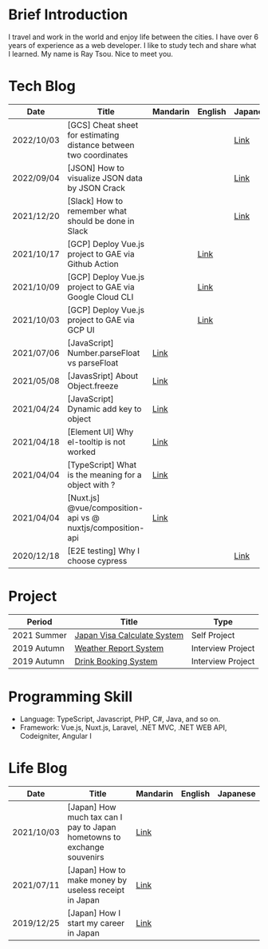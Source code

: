# Brief Introduction

I travel and work in the world and enjoy life between the cities. I have over 6 years of experience as a web developer. I like to study tech and share what I learned. My name is Ray Tsou. Nice to meet you.

# Tech Blog

| Date | Title | Mandarin | English | Japanese |
| ------------- | ------------- | ------------- | ------------- | ------------- |
| 2022/10/03  | [GCS] Cheat sheet for estimating distance between two coordinates | | | [Link](https://qiita.com/T-M-H/items/5d8c839fe5e70f52a7c1) |
| 2022/09/04  | [JSON] How to visualize JSON data by JSON Crack | | | [Link](https://qiita.com/T-M-H/items/00321ac35559769c9968) | 
| 2021/12/20  | [Slack] How to remember what should be done in Slack | | | [Link](https://qiita.com/T-M-H/items/4b8b3d53ab332dca96b1) | 
| 2021/10/17  | [GCP] Deploy Vue.js project to GAE via Github Action | | [Link](https://flytoleisure.medium.com/gcp-auto-deploy-vue-js-project-to-google-app-engine-by-github-action-fab7e7269e4e) | | 
| 2021/10/09  | [GCP] Deploy Vue.js project to GAE via Google Cloud CLI  | | [Link](https://flytoleisure.medium.com/gcp-deploy-vue-js-project-to-google-app-engine-via-google-cloud-cli-cd2d9796d881) | | 
| 2021/10/03  | [GCP] Deploy Vue.js project to GAE via GCP UI  | | [Link](https://flytoleisure.medium.com/gcp-manual-deploy-vue-js-project-to-google-app-engine-via-gcp-user-interface-72c8ba2a7634) | | 
| 2021/07/06  | [JavaScript] Number.parseFloat vs parseFloat | [Link](https://flytoleisure.medium.com/number-parsefloat-vs-parsefloat-8e97bf271ba0) | | | 
| 2021/05/08  | [JavasSript] About Object.freeze | [Link](https://flytoleisure.medium.com/javassript-%E9%97%9C%E6%96%BCobject-freeze%E7%9A%84%E6%B7%BA%E5%87%8D%E7%B5%90%E5%8F%8A%E6%87%89%E5%B0%8D%E6%96%B9%E6%B3%95-2b0592869222) | | | 
| 2021/04/24  | [JavaScript] Dynamic add key to object  | [Link](https://flytoleisure.medium.com/javascript-%E5%8B%95%E6%85%8B%E8%B3%A6%E5%80%BC%E7%B5%A6%E7%89%A9%E4%BB%B6%E8%A3%A1%E7%9A%84%E5%8F%83%E6%95%B8-b6c00391fa72) | | | 
| 2021/04/18  | [Element UI] Why el-tooltip is not worked   | [Link](https://flytoleisure.medium.com/element-ui-el-tooltip%E7%82%BA%E4%BB%80%E9%BA%BC%E9%A1%AF%E7%A4%BA%E4%B8%8D%E5%87%BA%E4%BE%86-46498465913c) | | | 
| 2021/04/04  | [TypeScript] What is the meaning for a object with ?  | [Link](https://flytoleisure.medium.com/typescript-%E5%BC%95%E7%94%A8%E7%89%A9%E4%BB%B6%E5%8F%83%E6%95%B8%E6%99%82-%E7%82%BA%E4%BB%80%E9%BA%BC%E5%BE%8C%E9%9D%A2%E8%A6%81%E6%8E%A5%E5%95%8F%E8%99%9F-aa991ca6ee75) | | | 
| 2021/04/04  | [Nuxt.js] @vue/composition-api vs @ nuxtjs/composition-api | [Link](https://flytoleisure.medium.com/nuxt-js-vue-composition-api-vs-nuxtjs-composition-api-%E5%B7%AE%E5%88%A5-3450886f836b) | | | 
| 2020/12/18  | [E2E testing] Why I choose cypress  | | | [Link](https://qiita.com/T-M-H/items/42518e6d956cfa401c8a) | 

# Project
| Period | Title | Type |
| ------------- | ------------- | ------------- |
| 2021 Summer  | [Japan Visa Calculate System](https://github.com/FlyRayTsou/VisaApp) | Self Project |
| 2019 Autumn  | [Weather Report System](https://github.com/FlyRayTsou/TravelWeather) | Interview Project |
| 2019 Autumn  | [Drink Booking System](https://github.com/FlyRayTsou/DrinksOrder) | Interview Project |

# Programming Skill

- Language: TypeScript, Javascript, PHP, C#, Java, and so on.
- Framework: Vue.js, Nuxt.js, Laravel, .NET MVC, .NET WEB API, Codeigniter, Angular I

# Life Blog
| Date | Title | Mandarin | English | Japanese |
| ------------- | ------------- | ------------- | ------------- | ------------- |
| 2021/10/03  | [Japan] How much tax can I pay to Japan hometowns to exchange souvenirs | [Link](https://flytoleisure.medium.com/%E5%9C%A8%E6%97%A5%E7%94%9F%E6%B4%BB-%E6%BA%90%E6%B3%89%E5%BE%B4%E5%8F%8E%E7%A5%A8-%E4%BD%8F%E6%B0%91%E7%A8%85-%E6%95%85%E9%84%89%E7%B9%B3%E7%A8%85-%E3%81%B5%E3%81%99%E3%81%95%E3%81%A8%E7%B4%8D%E7%A8%85-%E8%A8%88%E7%AE%97%E6%96%B9%E6%B3%95-8b066894172) | | | 
| 2021/07/11  | [Japan] How to make money by useless receipt in Japan  | [Link](https://flytoleisure.medium.com/%E5%9C%A8%E6%97%A5%E7%94%9F%E6%B4%BB-%E6%B2%92%E7%94%A8%E9%80%94%E7%9A%84%E6%94%B6%E6%93%9A%E5%A6%82%E4%BD%95%E8%AE%8A%E7%8F%BE%E9%87%91-c0b70b1fbdba) | | | 
| 2019/12/25  | [Japan] How I start my career in Japan  | [Link](https://flytoleisure.medium.com/%E5%8F%B0%E7%81%A3%E5%B7%A5%E7%A8%8B%E5%B8%AB%E8%BD%89%E8%81%B7%E6%97%A5%E6%9C%AC%E6%9D%B1%E4%BA%AC%E5%B7%A5%E4%BD%9C-%E6%96%B0%E6%89%8B%E4%B8%8A%E8%B7%AF%E5%88%86%E4%BA%AB-2e02a6f422af) | | | 
